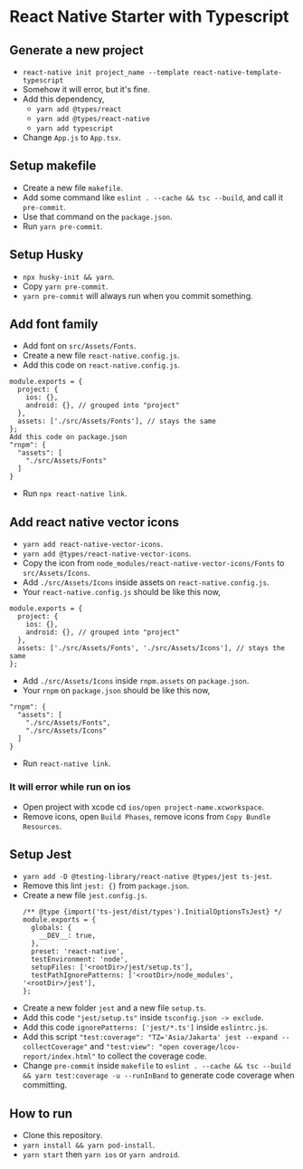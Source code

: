 # React Native Starter with Typescript

## Generate a new project
- `react-native init project_name --template react-native-template-typescript`
- Somehow it will error, but it's fine.
- Add this dependency,
  - `yarn add @types/react`
  - `yarn add @types/react-native`
  - `yarn add typescript`
- Change `App.js` to `App.tsx`.

## Setup makefile
- Create a new file `makefile`.
- Add some command like `eslint . --cache && tsc --build`, and call it `pre-commit`.
- Use that command on the `package.json`.
- Run `yarn pre-commit`.

## Setup Husky
- `npx husky-init && yarn`.
- Copy `yarn pre-commit`.
- `yarn pre-commit` will always run when you commit something.

## Add font family
- Add font on `src/Assets/Fonts`.
- Create a new file `react-native.config.js`.
- Add this code on `react-native.config.js`.
````
module.exports = {
  project: {
    ios: {},
    android: {}, // grouped into "project"
  },
  assets: ['./src/Assets/Fonts'], // stays the same
};
Add this code on package.json
"rnpm": {
  "assets": [
    "./src/Assets/Fonts"
  ]
}
````
- Run `npx react-native link`.

## Add react native vector icons
- `yarn add react-native-vector-icons`.
- `yarn add @types/react-native-vector-icons`.
- Copy the icon from `node_modules/react-native-vector-icons/Fonts` to `src/Assets/Icons`.
- Add `./src/Assets/Icons` inside assets on `react-native.config.js`.
- Your `react-native.config.js` should be like this now,
````
module.exports = {
  project: {
    ios: {},
    android: {}, // grouped into "project"
  },
  assets: ['./src/Assets/Fonts', './src/Assets/Icons'], // stays the same
};
````
- Add `./src/Assets/Icons` inside `rnpm.assets` on `package.json`.
- Your `rnpm` on `package.json` should be like this now,
````
"rnpm": {
  "assets": [
    "./src/Assets/Fonts",
    "./src/Assets/Icons"
  ]
}
````
- Run `react-native link`.

### It will error while run on ios
- Open project with xcode cd `ios/open project-name.xcworkspace`.
- Remove icons, open `Build Phases`, remove icons from `Copy Bundle Resources`.

## Setup Jest
- `yarn add -D @testing-library/react-native @types/jest ts-jest`.
- Remove this lint `jest: {}` from `package.json`.
- Create a new file `jest.config.js`.
  ````
  /** @type {import('ts-jest/dist/types').InitialOptionsTsJest} */
  module.exports = {
    globals: {
      __DEV__: true,
    },
    preset: 'react-native',
    testEnvironment: 'node',
    setupFiles: ['<rootDir>/jest/setup.ts'],
    testPathIgnorePatterns: ['<rootDir>/node_modules', '<rootDir>/jest'],
  };
  ````
- Create a new folder `jest` and a new file `setup.ts`.
- Add this code `"jest/setup.ts"` inside `tsconfig.json -> exclude`.
- Add this code `ignorePatterns: ['jest/*.ts']` inside `eslintrc.js`.
- Add this script `"test:coverage": "TZ='Asia/Jakarta' jest --expand --collectCoverage"` and `"test:view": "open coverage/lcov-report/index.html"` to collect the coverage code.
- Change `pre-commit` inside `makefile` to `eslint . --cache && tsc --build && yarn test:coverage -u --runInBand` to generate code coverage when committing.

## How to run
- Clone this repository.
- `yarn install && yarn pod-install`.
- `yarn start` then `yarn ios` or `yarn android`.
